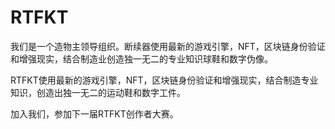 # 

# RTFKT

我们是一个造物主领导组织。断续器使用最新的游戏引擎，NFT，区块链身份验证和增强现实，结合制造业创造独一无二的专业知识球鞋和数字伪像。

RTFKT使用最新的游戏引擎，NFT，区块链身份验证和增强现实，结合制造专业知识，创造出独一无二的运动鞋和数字工件。

加入我们，参加下一届RTFKT创作者大赛。

